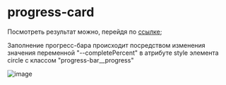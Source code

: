 # progress-card

Посмотреть результат можно, перейдя по [ссылке](https://foxy-desu.github.io/progress-card/);

Заполнение прогресс-бара происходит посредством изменения значения переменной "--completePercent" в атрибуте style элемента circle с классом "progress-bar__progress"

![image](https://github.com/Foxy-desu/progress-card/assets/87661341/654b0ba3-956f-4fdb-adb7-41059761fc31)
